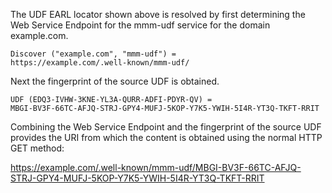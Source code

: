 The UDF EARL locator shown above is resolved by first determining the Web Service
Endpoint for the mmm-udf service for the domain example.com.

~~~~
Discover ("example.com", "mmm-udf") = 
https://example.com/.well-known/mmm-udf/
~~~~

Next the fingerprint of the source UDF is obtained.

~~~~
UDF (EDQ3-IVHW-3KNE-YL3A-QURR-ADFI-PDYR-QV) =
MBGI-BV3F-66TC-AFJQ-STRJ-GPY4-MUFJ-5KOP-Y7K5-YWIH-5I4R-YT3Q-TKFT-RRIT
~~~~

Combining the Web Service Endpoint and the fingerprint of the source UDF provides
the URI from which the content is obtained using the normal HTTP GET method:

https://example.com/.well-known/mmm-udf/MBGI-BV3F-66TC-AFJQ-STRJ-GPY4-MUFJ-5KOP-Y7K5-YWIH-5I4R-YT3Q-TKFT-RRIT


